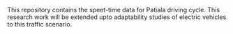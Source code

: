 This repository contains the speet-time data for Patiala driving cycle. This research work will be extended upto adaptability studies of electric vehicles to this traffic scenario.
